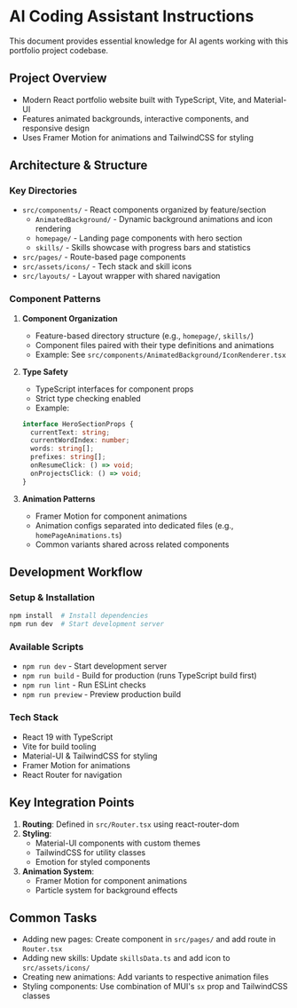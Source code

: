 # AI Coding Assistant Instructions

This document provides essential knowledge for AI agents working with this portfolio project codebase.

## Project Overview

- Modern React portfolio website built with TypeScript, Vite, and Material-UI
- Features animated backgrounds, interactive components, and responsive design
- Uses Framer Motion for animations and TailwindCSS for styling

## Architecture & Structure

### Key Directories

- `src/components/` - React components organized by feature/section
  - `AnimatedBackground/` - Dynamic background animations and icon rendering
  - `homepage/` - Landing page components with hero section
  - `skills/` - Skills showcase with progress bars and statistics
- `src/pages/` - Route-based page components
- `src/assets/icons/` - Tech stack and skill icons
- `src/layouts/` - Layout wrapper with shared navigation

### Component Patterns

1. **Component Organization**

   - Feature-based directory structure (e.g., `homepage/`, `skills/`)
   - Component files paired with their type definitions and animations
   - Example: See `src/components/AnimatedBackground/IconRenderer.tsx`

2. **Type Safety**

   - TypeScript interfaces for component props
   - Strict type checking enabled
   - Example:

   ```typescript
   interface HeroSectionProps {
     currentText: string;
     currentWordIndex: number;
     words: string[];
     prefixes: string[];
     onResumeClick: () => void;
     onProjectsClick: () => void;
   }
   ```

3. **Animation Patterns**
   - Framer Motion for component animations
   - Animation configs separated into dedicated files (e.g., `homePageAnimations.ts`)
   - Common variants shared across related components

## Development Workflow

### Setup & Installation

```bash
npm install  # Install dependencies
npm run dev  # Start development server
```

### Available Scripts

- `npm run dev` - Start development server
- `npm run build` - Build for production (runs TypeScript build first)
- `npm run lint` - Run ESLint checks
- `npm run preview` - Preview production build

### Tech Stack

- React 19 with TypeScript
- Vite for build tooling
- Material-UI & TailwindCSS for styling
- Framer Motion for animations
- React Router for navigation

## Key Integration Points

1. **Routing**: Defined in `src/Router.tsx` using react-router-dom
2. **Styling**:
   - Material-UI components with custom themes
   - TailwindCSS for utility classes
   - Emotion for styled components
3. **Animation System**:
   - Framer Motion for component animations
   - Particle system for background effects

## Common Tasks

- Adding new pages: Create component in `src/pages/` and add route in `Router.tsx`
- Adding new skills: Update `skillsData.ts` and add icon to `src/assets/icons/`
- Creating new animations: Add variants to respective animation files
- Styling components: Use combination of MUI's `sx` prop and TailwindCSS classes

